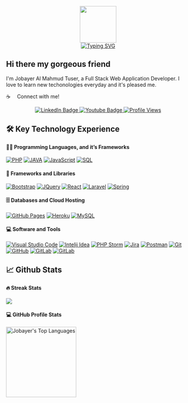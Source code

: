 <!-- Intro Section  -->
<div id="intro-img" align="center">
<a href="#"><img src="https://emojis.slackmojis.com/emojis/images/1531849430/4246/blob-sunglasses.gif?1531849430" width=100></a>
</div>

<div id="about-me" align="center">
<a href="https://git.io/typing-svg"><img src="https://readme-typing-svg.demolab.com?font=Roboto+Condensed&weight=500&size=25&duration=4000&pause=500&color=EB5775&center=true&vCenter=true&width=700&lines=Hi%2C+I+am+Jobayer+Al+Mahmud+Tuser;It's+nice+to+meet+you!;I+am+a+full+stack+web+and+application+developer" alt="Typing SVG" /></a>
</div>

## Hi there my gorgeous friend

I'm Jobayer Al Mahmud Tuser, a Full Stack Web Application Developer. I love to learn new techonologies everyday and it's pleased me.

:coffee: &emsp;Connect with me!
<!-- Social Media -->
<div id="badges" align="center">
  <a href="https://www.linkedin.com/in/jobayer-al-mahmud/">
    <img src="https://img.shields.io/badge/LinkedIn-blue?style=for-the-badge&logo=linkedin&logoColor=white" alt="LinkedIn Badge">
  </a>
  <a href="https://www.youtube.com/channel/UCfCh6M1Yl07wRU_7r536H5A">
    <img src="https://img.shields.io/badge/YouTube-red?style=for-the-badge&logo=youtube&logoColor=white" alt="Youtube Badge">
  </a>
  <a href="#"><img src="https://komarev.com/ghpvc/?username=Jobayer-Tuser&style=for-the-badge&color=red" alt="Profile Views"></a>
</div>

<!--  Key Technology Experience -->
## 🛠️ Key Technology Experience 
  
 <h4>👨‍💻 Programming Languages, and it’s Frameworks</h4>
 <p>
  <a href="#"><img alt="PHP" src="https://img.shields.io/badge/PHP-777BB4.svg?style=for-the-badge&logo=php&logoColor=white"></a>
  <a href="#"><img alt="JAVA" src="https://img.shields.io/badge/Java-ED8B00?style=for-the-badge&logo=java&logoColor=white"></a>
  <a href="#"><img alt="JavaScript" src="https://img.shields.io/badge/-JavaScript-F7DF1E.svg?style=for-the-badge&logo=javascript&logoColor=black"></a>
  <a href="#"><img alt="SQL" src="https://custom-icon-badges.demolab.com/badge/SQL-025E8C.svg?style=for-the-badge&logo=database&logoColor=white"></a>
</p>

 <h4>🧰 Frameworks and Libraries</h4>
 <p>
  <a href="#"><img alt="Bootstrap" src="https://img.shields.io/badge/Bootstrap-7952B3.svg?style=for-the-badge&logo=bootstrap&logoColor=white"></a>
  <a href="#"><img alt="JQuery" src="https://img.shields.io/badge/jQuery-0769AD?style=for-the-badge&logo=react&logoColor=%2361DAFB"></a>
  <a href="#"><img alt="React" src="https://img.shields.io/badge/React-20232A?style=for-the-badge&logo=react&logoColor=%2361DAFB"></a>
  <a href="#"><img alt="Laravel" src="https://img.shields.io/badge/Laravel-FF2D20?style=for-the-badge&logo=gatsby&logoColor=white"></a>
  <a href="#"><img alt="Spring" src="https://img.shields.io/badge/Spring-6DB33F?style=for-the-badge&logo=redux&logoColor=white"></a>
 </p>
 <h4>🗄️ Databases and Cloud Hosting</h4>
  <a href="#"><img alt="GitHub Pages" src="https://img.shields.io/badge/GitHub%20Pages-327FC7.svg?style=for-the-badge&logo=github&logoColor=white"></a>
  <a href="#"><img alt="Heroku" src="https://img.shields.io/badge/Heroku-430098.svg?style=for-the-badge&logo=heroku&logoColor=white"></a>
  <a href="#"><img alt="MySQL" src="https://img.shields.io/badge/MySQL-00f.svg?style=for-the-badge&logo=mysql&logoColor=white"></a>
 
 <h4>💻 Software and Tools</h4>
 <p>
  <a href="#"><img alt="Visual Studio Code" src="https://img.shields.io/badge/Visual%20Studio%20Code-0078d7.svg?style=for-the-badge&logo=visual-studio-code&logoColor=white"></a>
  <a href="#"><img alt="Intelij Idea" src="https://img.shields.io/badge/IntelliJ_IDEA-000000.svg?style=for-the-badge&logo=intellij-idea&logoColor=white"></a>
  <a href="#"><img alt="PHP Storm" src="http://img.shields.io/badge/-PHPStorm-181717?style=for-the-badge&logo=phpstorm&logoColor=white"></a>
  <a href="#"><img alt="Jira" src="https://img.shields.io/badge/Jira-0052CC?style=for-the-badge&logo=Jira&logoColor=white"></a>
  <a href="#"><img alt="Postman" src="https://img.shields.io/badge/Postman-FF6C37?style=for-the-badge&logo=postman&logoColor=white"></a>
  <a href="#"><img alt="Git" src="https://img.shields.io/badge/Git-F05033.svg?style=for-the-badge&logo=git&logoColor=white"></a>
  <a href="#"><img alt="GitHub" src="https://img.shields.io/badge/GitHub-000000.svg?style=for-the-badge&logo=github&logoColor=white"></a>
  <a href="#"><img alt="GitLab" src="https://img.shields.io/badge/GitLab-000000.svg?style=for-the-badge&logo=gitlab&logoColor=FC6D27"></a>
  <a href="#"><img alt="GitLab" src="https://img.shields.io/badge/Bitbucket-0747a6?style=for-the-badge&logo=bitbucket&logoColor=white"></a>
 </p>
 
<!-- Github Activities -->
## 📈 Github Stats
 <h4>🔥 Streak Stats</h4>
<a href="https://github.com/DenverCoder1/github-readme-streak-stats">
  <p><img src="https://streak-stats.demolab.com?user=Jobayer-Tuser&theme=monokai-metallian&hide_border=true&mode=weekly&fire=DD2727"></p>
</a>
 <h4>💻 GitHub Profile Stats</h4>
<!--  <a href="https://github.com/anuraghazra/github-readme-stats">
  <img alt="Jobayer-Tuser Github Stats" src="https://denvercoder1-github-readme-stats.vercel.app/api/?username=Jobayer-Tuser&show_icons=true&include_all_commits=true&count_private=true&theme=react&hide_border=true&bg_color=1F222E&title_color=F85D7F&icon_color=F8D866" height="192px">
</a> -->
<a href="https://github.com/anuraghazra/github-readme-stats">
 <img alt="Jobayer's Top Languages" src="https://github-readme-stats.vercel.app/api/top-langs/?username=Jobayer-Tuser&langs_count=8&layout=compact&theme=react&hide_border=true&bg_color=1F222E&title_color=F85D7F&icon_color=F8D866&hide=Jupyter%20Notebook" height="192px">
</a>
